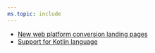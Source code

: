 ```yaml
---
ms.topic: include
---
```


- [New web platform conversion landing pages](#new-web-platform-conversion-landing-pages)
- [Support for Kotlin language](#support-for-kotlin-language)
